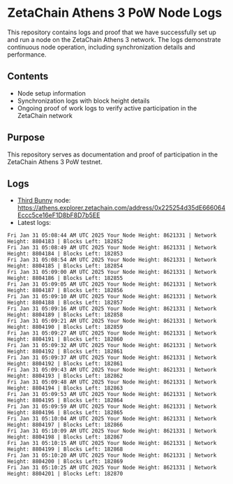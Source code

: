 # ZetaChain Athens 3 PoW Node Logs
This repository contains logs and proof that we have successfully set up and run a node on the ZetaChain Athens 3 network. The logs demonstrate continuous node operation, including synchronization details and performance.

## Contents
- Node setup information
- Synchronization logs with block height details
- Ongoing proof of work logs to verify active participation in the ZetaChain network

## Purpose
This repository serves as documentation and proof of participation in the ZetaChain Athens 3 PoW testnet.

## Logs

- [Third Bunny](https://thirdbunny.xyz/) node: https://athens.explorer.zetachain.com/address/0x225254d35dE666064Eccc5ce16eF1D8bF8D7b5EE
- Latest logs:
```
Fri Jan 31 05:08:44 AM UTC 2025 Your Node Height: 8621331 | Network Height: 8804183 | Blocks Left: 182852
Fri Jan 31 05:08:49 AM UTC 2025 Your Node Height: 8621331 | Network Height: 8804184 | Blocks Left: 182853
Fri Jan 31 05:08:54 AM UTC 2025 Your Node Height: 8621331 | Network Height: 8804185 | Blocks Left: 182854
Fri Jan 31 05:09:00 AM UTC 2025 Your Node Height: 8621331 | Network Height: 8804186 | Blocks Left: 182855
Fri Jan 31 05:09:05 AM UTC 2025 Your Node Height: 8621331 | Network Height: 8804187 | Blocks Left: 182856
Fri Jan 31 05:09:10 AM UTC 2025 Your Node Height: 8621331 | Network Height: 8804188 | Blocks Left: 182857
Fri Jan 31 05:09:16 AM UTC 2025 Your Node Height: 8621331 | Network Height: 8804189 | Blocks Left: 182858
Fri Jan 31 05:09:21 AM UTC 2025 Your Node Height: 8621331 | Network Height: 8804190 | Blocks Left: 182859
Fri Jan 31 05:09:27 AM UTC 2025 Your Node Height: 8621331 | Network Height: 8804191 | Blocks Left: 182860
Fri Jan 31 05:09:32 AM UTC 2025 Your Node Height: 8621331 | Network Height: 8804192 | Blocks Left: 182861
Fri Jan 31 05:09:37 AM UTC 2025 Your Node Height: 8621331 | Network Height: 8804192 | Blocks Left: 182861
Fri Jan 31 05:09:43 AM UTC 2025 Your Node Height: 8621331 | Network Height: 8804193 | Blocks Left: 182862
Fri Jan 31 05:09:48 AM UTC 2025 Your Node Height: 8621331 | Network Height: 8804194 | Blocks Left: 182863
Fri Jan 31 05:09:53 AM UTC 2025 Your Node Height: 8621331 | Network Height: 8804195 | Blocks Left: 182864
Fri Jan 31 05:09:59 AM UTC 2025 Your Node Height: 8621331 | Network Height: 8804196 | Blocks Left: 182865
Fri Jan 31 05:10:04 AM UTC 2025 Your Node Height: 8621331 | Network Height: 8804197 | Blocks Left: 182866
Fri Jan 31 05:10:09 AM UTC 2025 Your Node Height: 8621331 | Network Height: 8804198 | Blocks Left: 182867
Fri Jan 31 05:10:15 AM UTC 2025 Your Node Height: 8621331 | Network Height: 8804199 | Blocks Left: 182868
Fri Jan 31 05:10:20 AM UTC 2025 Your Node Height: 8621331 | Network Height: 8804200 | Blocks Left: 182869
Fri Jan 31 05:10:25 AM UTC 2025 Your Node Height: 8621331 | Network Height: 8804201 | Blocks Left: 182870
```
